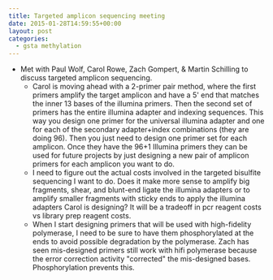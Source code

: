 ```yaml
---
title: Targeted amplicon sequencing meeting
date: 2015-01-28T14:59:55+00:00
layout: post
categories:
  - gsta methylation
---
```

  * Met with Paul Wolf, Carol Rowe, Zach Gompert, & Martin Schilling to discuss targeted amplicon sequencing.
      * Carol is moving ahead with a 2-primer pair method, where the first primers amplify the target amplicon and have a 5' end that matches the inner 13 bases of the illumina primers. Then the second set of primers has the entire illumina adapter and indexing sequences. This way you design one primer for the universal illumina adapter and one for each of the secondary adapter+index combinations (they are doing 96). Then you just need to design one primer set for each amplicon. Once they have the 96+1 Illumina primers they can be used for future projects by just designing a new pair of amplicon primers for each amplicon you want to do.
      * I need to figure out the actual costs involved in the targeted bisulfite sequencing I want to do. Does it make more sense to amplify big fragments, shear, and blunt-end ligate the illumina adapters or to amplify smaller fragments with sticky ends to apply the illumina adapters Carol is designing? It will be a tradeoff in pcr reagent costs vs library prep reagent costs.
      * When I start designing primers that will be used with high-fidelity polymerase, I need to be sure to have them phosphorylated at the ends to avoid possible degradation by the polymerase. Zach has seen mis-designed primers still work with hifi polymerase because the error correction activity "corrected" the mis-designed bases. Phosphorylation prevents this.
